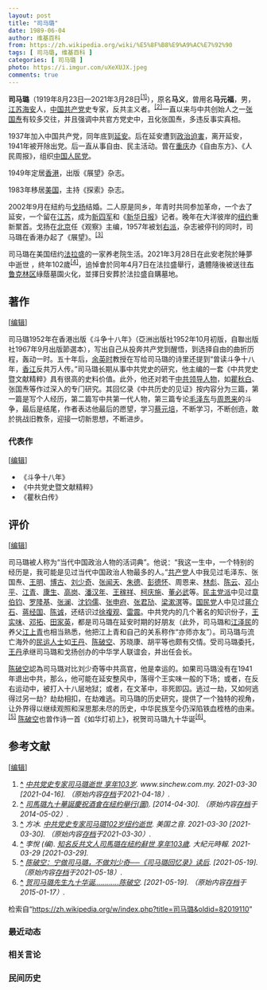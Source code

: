 ```yaml
---
layout: post
title: "司马璐"
date: 1989-06-04
author: 维基百科
from: https://zh.wikipedia.org/wiki/%E5%8F%B8%E9%A9%AC%E7%92%90
tags: [ 司马璐, 维基百科 ]
categories: [ 司马璐 ]
photo: https://i.imgur.com/uXeXUJX.jpeg
comments: true
---
```

<div class="mw-content-ltr mw-parser-output" lang="zh" dir="ltr"><style data-mw-deduplicate="TemplateStyles:r83732972">.mw-parser-output .ambox{border:1px solid #a2a9b1;border-left:10px solid #36c;background-color:#fbfbfb;box-sizing:border-box}.mw-parser-output .ambox+link+.ambox,.mw-parser-output .ambox+link+style+.ambox,.mw-parser-output .ambox+link+link+.ambox,.mw-parser-output .ambox+.mw-empty-elt+link+.ambox,.mw-parser-output .ambox+.mw-empty-elt+link+style+.ambox,.mw-parser-output .ambox+.mw-empty-elt+link+link+.ambox{margin-top:-1px}html body.mediawiki .mw-parser-output .ambox.mbox-small-left{margin:4px 1em 4px 0;overflow:hidden;width:238px;border-collapse:collapse;font-size:88%;line-height:1.25em}.mw-parser-output .ambox-speedy{border-left:10px solid #b32424;background-color:#fee7e6}.mw-parser-output .ambox-delete{border-left:10px solid #b32424}.mw-parser-output .ambox-content{border-left:10px solid #f28500}.mw-parser-output .ambox-style{border-left:10px solid #fc3}.mw-parser-output .ambox-move{border-left:10px solid #9932cc}.mw-parser-output .ambox-protection{border-left:10px solid #a2a9b1}.mw-parser-output .ambox .mbox-text{border:none;padding:0.25em 0.5em;width:100%}.mw-parser-output .ambox .mbox-image{border:none;padding:2px 0 2px 0.5em;text-align:center}.mw-parser-output .ambox .mbox-imageright{border:none;padding:2px 0.5em 2px 0;text-align:center}.mw-parser-output .ambox .mbox-empty-cell{border:none;padding:0;width:1px}.mw-parser-output .ambox .mbox-image-div{width:52px}html.client-js body.skin-minerva .mw-parser-output .mbox-text-span{margin-left:23px!important}@media(min-width:720px){.mw-parser-output .ambox{margin:0 10%}}@media screen{html.skin-theme-clientpref-night .mw-parser-output .ambox{border-left-color:#36c!important}html.skin-theme-clientpref-night .mw-parser-output .ambox-speedy,html.skin-theme-clientpref-night .mw-parser-output .ambox-delete{border-left-color:#b32424!important}html.skin-theme-clientpref-night .mw-parser-output .ambox-speedy{background-color:#300!important}html.skin-theme-clientpref-night .mw-parser-output .ambox-content{border-left-color:#f28500!important}html.skin-theme-clientpref-night .mw-parser-output .ambox-style{border-left-color:#fc3!important}html.skin-theme-clientpref-night .mw-parser-output .ambox-move{border-left-color:#9932cc!important}html.skin-theme-clientpref-night .mw-parser-output .ambox-protection{border-left-color:#a2a9b1!important}}@media screen and (prefers-color-scheme:dark){html.skin-theme-clientpref-os .mw-parser-output .ambox{border-left-color:#36c!important}html.skin-theme-clientpref-os .mw-parser-output .ambox-speedy,html.skin-theme-clientpref-os .mw-parser-output .ambox-delete{border-left-color:#b32424!important}html.skin-theme-clientpref-os .mw-parser-output .ambox-speedy{background-color:#300!important}html.skin-theme-clientpref-os .mw-parser-output .ambox-content{border-left-color:#f28500!important}html.skin-theme-clientpref-os .mw-parser-output .ambox-style{border-left-color:#fc3!important}html.skin-theme-clientpref-os .mw-parser-output .ambox-move{border-left-color:#9932cc!important}html.skin-theme-clientpref-os .mw-parser-output .ambox-protection{border-left-color:#a2a9b1!important}}</style>
<p><b>司马璐</b>（1919年8月23日—2021年3月28日<sup id="cite_ref-1" class="reference"><a href="#cite_note-1"><span class="cite-bracket">[</span>1<span class="cite-bracket">]</span></a></sup>），原名<b>马义</b>，曾用名<b>马元福</b>，男，<a href="/wiki/%E6%B1%9F%E8%8B%8F" class="mw-redirect" title="江苏">江苏</a><a href="/wiki/%E6%B5%B7%E5%AE%89" class="mw-redirect" title="海安">海安</a>人，<a href="/wiki/%E4%B8%AD%E5%9B%BD%E5%85%B1%E4%BA%A7%E5%85%9A" title="中国共产党">中国共产党</a>史专家，反共主义者。<sup id="cite_ref-2" class="reference"><a href="#cite_note-2"><span class="cite-bracket">[</span>2<span class="cite-bracket">]</span></a></sup>一直以来与中共创始人之一<a href="/wiki/%E5%BC%A0%E5%9B%BD%E7%84%98" title="张国焘">张国焘</a>有较多交往，并且强调中共官方党史中，丑化张国焘，多违反事实真相。
</p>
<meta property="mw:PageProp/toc">
<div class="mw-heading mw-heading2"></div>
<p>1937年加入中国共产党，同年底到<a href="/wiki/%E5%BB%B6%E5%AE%89" class="mw-redirect" title="延安">延安</a>。后在延安遭到<a href="/wiki/%E6%94%BF%E6%B2%BB%E8%BF%AB%E5%AE%B3" title="政治迫害">政治迫害</a>，离开延安，1941年被开除出党。后一直从事自由、民主活动。曾在<a href="/wiki/%E9%87%8D%E5%BA%86" class="mw-redirect" title="重庆">重庆</a>办《自由东方》、《人民周报》，组织<a href="/w/index.php?title=%E4%B8%AD%E5%9B%BD%E4%BA%BA%E6%B0%91%E5%85%9A&amp;action=edit&amp;redlink=1" class="new" title="中国人民党（页面不存在）">中国人民党</a>。
</p><p>1949年定居<a href="/wiki/%E9%A6%99%E6%B8%AF" title="香港">香港</a>，出版《展望》杂志。
</p><p>1983年移居<a href="/wiki/%E7%BE%8E%E5%9B%BD" title="美国">美国</a>，主持《探索》杂志。
</p><p>2002年9月在紐約与<a href="/wiki/%E6%88%88%E6%89%AC" title="戈扬">戈扬</a>结婚。二人原是同乡，年青时共同参加革命，一个去了延安，一个留在<a href="/wiki/%E6%B1%9F%E8%8B%8F" class="mw-redirect" title="江苏">江苏</a>，成为<a href="/wiki/%E6%96%B0%E5%9B%9B%E5%86%9B" title="新四军">新四军</a>和《<a href="/wiki/%E6%96%B0%E5%8D%8E%E6%97%A5%E6%8A%A5" title="新华日报">新华日报</a>》记者。晚年在大洋彼岸的<a href="/wiki/%E7%BA%BD%E7%BA%A6" title="纽约">纽约</a>重新聚首。戈扬在<a href="/wiki/%E5%8C%97%E4%BA%AC" class="mw-redirect" title="北京">北京</a>任《观察》主编，1957年被划<a href="/wiki/%E5%8F%B3%E6%B4%BE" title="右派">右派</a>，杂志被停刊的同时，司马璐在香港办起了《展望》。<sup id="cite_ref-voa330_3-0" class="reference"><a href="#cite_note-voa330-3"><span class="cite-bracket">[</span>3<span class="cite-bracket">]</span></a></sup>
</p><p>司马璐在美国纽约<a href="/wiki/%E6%B3%95%E6%8B%89%E7%9B%9B" title="法拉盛">法拉盛</a>的一家养老院生活。2021年3月28日在此安老院於睡夢中逝世 ，終年102歲<sup id="cite_ref-4" class="reference"><a href="#cite_note-4"><span class="cite-bracket">[</span>4<span class="cite-bracket">]</span></a></sup>，追悼會於同年4月7日在法拉盛舉行，遺體隨後被送往<a href="/wiki/%E5%B8%83%E9%B2%81%E5%85%8B%E6%9E%97%E5%8C%BA" title="布鲁克林区">布鲁克林区</a>綠蔭墓園火化，並擇日安葬於法拉盛自購墓地。
</p>
<div class="mw-heading mw-heading2"><h2 id="著作"><span id=".E8.91.97.E4.BD.9C"></span>著作</h2><span class="mw-editsection"><span class="mw-editsection-bracket">[</span><a href="/w/index.php?title=%E5%8F%B8%E9%A9%AC%E7%92%90&amp;action=edit&amp;section=2" title="编辑章节：著作"><span>编辑</span></a><span class="mw-editsection-bracket">]</span></span></div>
<p>司马璐1952年在香港出版《斗争十八年》（亞洲出版社1952年10月初版，自聯出版社1967年9月出版節選本），写出自己从投奔共产党到醒悟，到选择自由的曲折历程，轰动一时。五十年后，<a href="/wiki/%E4%BD%99%E8%8B%B1%E6%97%B6" class="mw-redirect" title="余英时">余英时</a>教授在写给司马璐的诗里还提到“曾读斗争十八年，<a href="/wiki/%E9%A6%99%E6%B1%9F" class="mw-disambig" title="香江">香江</a>反共万人传。”司马璐长期从事中共党史的研究，他主编的一套《中共党史暨文献精粹》具有很高的史料价值。此外，他还对若干<a href="/wiki/%E5%85%9A%E5%92%8C%E5%9B%BD%E5%AE%B6%E9%A2%86%E5%AF%BC%E4%BA%BA" title="党和国家领导人">中共领导人物</a>，如<a href="/wiki/%E7%9E%BF%E7%A7%8B%E7%99%BD" title="瞿秋白">瞿秋白</a>、张国焘等作过深入的专门研究。其回忆录《中共历史的见证》按内容分为三篇，第一篇是写个人经历，第二篇写中共第一代人物，第三篇专论<a href="/wiki/%E6%AF%9B%E6%B3%BD%E4%B8%9C" title="毛泽东">毛泽东</a>与<a href="/wiki/%E5%91%A8%E6%81%A9%E6%9D%A5" title="周恩来">周恩来</a>的斗争，最后是结尾，作者表达他最后的愿望，学习<a href="/wiki/%E8%94%A1%E5%85%83%E5%9F%B9" title="蔡元培">蔡元培</a>，不断学习，不断创造，敢於挑战旧教条，迎接一切新思想，不断进步。
</p>
<div class="mw-heading mw-heading3"><h3 id="代表作"><span id=".E4.BB.A3.E8.A1.A8.E4.BD.9C"></span>代表作</h3><span class="mw-editsection"><span class="mw-editsection-bracket">[</span><a href="/w/index.php?title=%E5%8F%B8%E9%A9%AC%E7%92%90&amp;action=edit&amp;section=3" title="编辑章节：代表作"><span>编辑</span></a><span class="mw-editsection-bracket">]</span></span></div>
<ul><li>《斗争十八年》</li>
<li>《中共党史暨文献精粹》</li>
<li>《瞿秋白传》</li></ul>
<div class="mw-heading mw-heading2"><h2 id="评价"><span id=".E8.AF.84.E4.BB.B7"></span>评价</h2><span class="mw-editsection"><span class="mw-editsection-bracket">[</span><a href="/w/index.php?title=%E5%8F%B8%E9%A9%AC%E7%92%90&amp;action=edit&amp;section=4" title="编辑章节：评价"><span>编辑</span></a><span class="mw-editsection-bracket">]</span></span></div>
<p>司马璐被人称为“当代中国政治人物的活词典”。他说：“我这一生中，一个特别的经历是，我可能是见过当代中国政治人物最多的人。”<a href="/wiki/%E4%B8%AD%E5%9B%BD%E5%85%B1%E4%BA%A7%E5%85%9A" title="中国共产党">共产党</a>人中我见过毛泽东、张国焘、<a href="/wiki/%E7%8E%8B%E6%98%8E" title="王明">王明</a>、<a href="/wiki/%E5%8D%9A%E5%8F%A4" title="博古">博古</a>、<a href="/wiki/%E5%88%98%E5%B0%91%E5%A5%87" title="刘少奇">刘少奇</a>、<a href="/wiki/%E5%BC%A0%E9%97%BB%E5%A4%A9" title="张闻天">张闻天</a>、<a href="/wiki/%E6%9C%B1%E5%BE%B7" title="朱德">朱德</a>、<a href="/wiki/%E5%BD%AD%E5%BE%B7%E6%80%80" title="彭德怀">彭德怀</a>、周恩来、<a href="/wiki/%E6%9E%97%E5%BD%AA" title="林彪">林彪</a>、<a href="/wiki/%E9%99%88%E4%BA%91" title="陈云">陈云</a>、<a href="/wiki/%E9%82%93%E5%B0%8F%E5%B9%B3" title="邓小平">邓小平</a>、<a href="/wiki/%E6%B1%9F%E9%9D%92" title="江青">江青</a>、<a href="/wiki/%E5%BA%B7%E7%94%9F" title="康生">康生</a>、<a href="/wiki/%E9%AB%98%E5%B2%97" title="高岗">高岗</a>、<a href="/wiki/%E6%BD%98%E6%B1%89%E5%B9%B4" title="潘汉年">潘汉年</a>、<a href="/wiki/%E7%8E%8B%E7%A8%BC%E7%A5%A5" title="王稼祥">王稼祥</a>、<a href="/wiki/%E6%9F%AF%E5%BA%86%E6%96%BD" title="柯庆施">柯庆施</a>、<a href="/wiki/%E8%91%A3%E5%BF%85%E6%AD%A6" title="董必武">董必武</a>等。<a href="/wiki/%E6%B0%91%E4%B8%BB%E5%85%9A%E6%B4%BE" title="民主党派">民主党派</a>中见过<a href="/wiki/%E7%AB%A0%E4%BC%AF%E9%92%A7" title="章伯钧">章伯钧</a>、<a href="/wiki/%E7%BD%97%E9%9A%86%E5%9F%BA" title="罗隆基">罗隆基</a>、<a href="/wiki/%E5%BC%A0%E6%BE%9C" title="张澜">张澜</a>、<a href="/wiki/%E6%B2%88%E9%92%A7%E5%84%92" title="沈钧儒">沈钧儒</a>、<a href="/wiki/%E5%BC%A0%E7%94%B3%E5%BA%9C" title="张申府">张申府</a>、<a href="/wiki/%E5%BC%A0%E5%90%9B%E5%8A%A2" title="张君劢">张君劢</a>、<a href="/wiki/%E6%A2%81%E6%BC%B1%E6%BA%9F" title="梁漱溟">梁漱溟</a>等。<a href="/wiki/%E4%B8%AD%E5%9B%BD%E5%9B%BD%E6%B0%91%E5%85%9A" class="mw-redirect" title="中国国民党">国民党</a>人中见过<a href="/wiki/%E8%92%8B%E4%BB%8B%E7%9F%B3" class="mw-redirect" title="蒋介石">蒋介石</a>、<a href="/wiki/%E8%92%8B%E7%BB%8F%E5%9B%BD" class="mw-redirect" title="蒋经国">蒋经国</a>、<a href="/wiki/%E9%99%88%E8%AF%9A" class="mw-redirect" title="陈诚">陈诚</a>，还结识过<a href="/wiki/%E5%BE%90%E5%A4%8D%E8%A7%82" title="徐复观">徐複观</a>、<a href="/wiki/%E9%9B%B7%E9%9C%87_(%E4%B8%AD%E5%8D%8E%E6%B0%91%E5%9B%BD%E6%94%BF%E6%B2%BB%E4%BA%BA%E7%89%A9)" title="雷震 (中华民国政治人物)">雷震</a>。中共党内的几个著名的知识份子，<a href="/wiki/%E7%8E%8B%E5%AE%9E%E5%91%B3" title="王实味">王实味</a>、<a href="/wiki/%E9%82%93%E6%8B%93" title="邓拓">邓拓</a>、<a href="/wiki/%E7%94%B0%E5%AE%B6%E8%8B%B1" title="田家英">田家英</a>，都是司马璐在延安时期的好朋友（此外，司马璐和<a href="/wiki/%E6%B1%9F%E6%B3%BD%E6%B0%91" title="江泽民">江泽民</a>的养父<a href="/wiki/%E6%B1%9F%E4%B8%8A%E9%9D%92" title="江上青">江上青</a>也相当熟悉，他把江上青和自己的关系称作“亦师亦友”）。司马璐与流亡海外的<a href="/wiki/%E6%B0%91%E9%81%8B%E4%BA%BA%E5%A3%AB" class="mw-redirect mw-disambig" title="民運人士">民运人士</a>如<a href="/wiki/%E7%8E%8B%E4%B8%B9" title="王丹">王丹</a>、<a href="/wiki/%E9%99%88%E7%A0%B4%E7%A9%BA" title="陈破空">陈破空</a>、苏晓康、胡平等也颇有交情。受司马璐委托，<a href="/wiki/%E7%8E%8B%E4%B8%B9" title="王丹">王丹</a>承继司马璐和戈扬创办的中华学人联谊会，并出任会长。
</p><p><a href="/wiki/%E9%99%88%E7%A0%B4%E7%A9%BA" title="陈破空">陈破空</a>認為司马璐对比刘少奇等中共高官，他是幸运的。如果司马璐没有在1941年退出中共，那么，他可能在延安整风中，落得个王实味一般的下场；或者，在反右运动中，被打入十八层地狱；或者，在文革中，非死即囚。逃过一劫，又如何逃得过另一劫？劫劫相扣，在劫难逃。司马璐的历史研究，提供了一个独特的视角，让外界得以继续观照和深思那未尽的历史，中华民族至今仍深陷铁血桎梏的由来。<sup id="cite_ref-5" class="reference"><a href="#cite_note-5"><span class="cite-bracket">[</span>5<span class="cite-bracket">]</span></a></sup>
<a href="/wiki/%E9%99%88%E7%A0%B4%E7%A9%BA" title="陈破空">陈破空</a>也曾作诗一首《如华灯初上》，祝贺司马璐九十华诞<sup id="cite_ref-6" class="reference"><a href="#cite_note-6"><span class="cite-bracket">[</span>6<span class="cite-bracket">]</span></a></sup>。
</p>
<div class="mw-heading mw-heading2"><h2 id="参考文献"><span id=".E5.8F.82.E8.80.83.E6.96.87.E7.8C.AE"></span>参考文献</h2><span class="mw-editsection"><span class="mw-editsection-bracket">[</span><a href="/w/index.php?title=%E5%8F%B8%E9%A9%AC%E7%92%90&amp;action=edit&amp;section=5" title="编辑章节：参考文献"><span>编辑</span></a><span class="mw-editsection-bracket">]</span></span></div>
<div class="reflist" style="list-style-type: decimal;">
<ol class="references">
<li id="cite_note-1"><span class="mw-cite-backlink"><b><a href="#cite_ref-1">^</a></b></span> <span class="reference-text"><cite class="citation web"><a rel="nofollow" class="external text" href="https://www.sinchew.com.my/content/content_2451468.html">中共党史专家司马璐逝世 享年103岁</a>. www.sinchew.com.my. 2021-03-30 <span class="reference-accessdate"> [<span class="nowrap">2021-04-16</span>]</span>. （原始内容<a rel="nofollow" class="external text" href="https://web.archive.org/web/20210418190858/https://www.sinchew.com.my/content/content_2451468.html">存档</a>于2021-04-18）.</cite><span title="ctx_ver=Z39.88-2004&amp;rfr_id=info%3Asid%2Fzh.wikipedia.org%3A%E5%8F%B8%E9%A9%AC%E7%92%90&amp;rft.atitle=%E4%B8%AD%E5%85%B1%E5%85%9A%E5%8F%B2%E4%B8%93%E5%AE%B6%E5%8F%B8%E9%A9%AC%E7%92%90%E9%80%9D%E4%B8%96+%E4%BA%AB%E5%B9%B4103%E5%B2%81&amp;rft.date=2021-03-30&amp;rft.genre=unknown&amp;rft.jtitle=www.sinchew.com.my&amp;rft_id=https%3A%2F%2Fwww.sinchew.com.my%2Fcontent%2Fcontent_2451468.html&amp;rft_val_fmt=info%3Aofi%2Ffmt%3Akev%3Amtx%3Ajournal" class="Z3988"><span style="display:none;">&nbsp;</span></span></span>
</li>
<li id="cite_note-2"><span class="mw-cite-backlink"><b><a href="#cite_ref-2">^</a></b></span> <span class="reference-text"><cite class="citation web"><a rel="nofollow" class="external text" href="http://www.canyu.org/n8930c6.aspx">司馬璐九十華誕慶祝酒會在紐約舉行(圖)</a>.  <span class="reference-accessdate"> [<span class="nowrap">2014-04-30</span>]</span>. （原始内容<a rel="nofollow" class="external text" href="https://web.archive.org/web/20140502032521/http://www.canyu.org/n8930c6.aspx">存档</a>于2014-05-02）.</cite><span title="ctx_ver=Z39.88-2004&amp;rfr_id=info%3Asid%2Fzh.wikipedia.org%3A%E5%8F%B8%E9%A9%AC%E7%92%90&amp;rft.btitle=%E5%8F%B8%E9%A6%AC%E7%92%90%E4%B9%9D%E5%8D%81%E8%8F%AF%E8%AA%95%E6%85%B6%E7%A5%9D%E9%85%92%E6%9C%83%E5%9C%A8%E7%B4%90%E7%B4%84%E8%88%89%E8%A1%8C%28%E5%9C%96%29&amp;rft.genre=unknown&amp;rft_id=http%3A%2F%2Fwww.canyu.org%2Fn8930c6.aspx&amp;rft_val_fmt=info%3Aofi%2Ffmt%3Akev%3Amtx%3Abook" class="Z3988"><span style="display:none;">&nbsp;</span></span></span>
</li>
<li id="cite_note-voa330-3"><span class="mw-cite-backlink"><b><a href="#cite_ref-voa330_3-0">^</a></b></span> <span class="reference-text"><cite class="citation news">方冰. <a rel="nofollow" class="external text" href="https://www.voachinese.com/a/Sima-Lu-expert-ccp-history-passed-away-102/5832909.html">中共党史专家司马璐102岁纽约逝世</a>. 美国之音. 2021-03-30 <span class="reference-accessdate"> [<span class="nowrap">2021-03-30</span>]</span>. （原始内容<a rel="nofollow" class="external text" href="https://web.archive.org/web/20210330163554/https://www.voachinese.com/a/Sima-Lu-expert-ccp-history-passed-away-102/5832909.html">存档</a>于2021-03-30）.</cite><span title="ctx_ver=Z39.88-2004&amp;rfr_id=info%3Asid%2Fzh.wikipedia.org%3A%E5%8F%B8%E9%A9%AC%E7%92%90&amp;rft.atitle=%E4%B8%AD%E5%85%B1%E5%85%9A%E5%8F%B2%E4%B8%93%E5%AE%B6%E5%8F%B8%E9%A9%AC%E7%92%90102%E5%B2%81%E7%BA%BD%E7%BA%A6%E9%80%9D%E4%B8%96&amp;rft.au=%E6%96%B9%E5%86%B0&amp;rft.date=2021-03-30&amp;rft.genre=article&amp;rft_id=https%3A%2F%2Fwww.voachinese.com%2Fa%2FSima-Lu-expert-ccp-history-passed-away-102%2F5832909.html&amp;rft_val_fmt=info%3Aofi%2Ffmt%3Akev%3Amtx%3Ajournal" class="Z3988"><span style="display:none;">&nbsp;</span></span></span>
</li>
<li id="cite_note-4"><span class="mw-cite-backlink"><b><a href="#cite_ref-4">^</a></b></span> <span class="reference-text"><cite class="citation web">李悅 (编). <a rel="nofollow" class="external text" href="https://www.epochtimes.com/b5/21/3/29/n12841713.htm">知名反共文人司馬璐在紐約辭世 享年103歲</a>. 大紀元時報. 2021-03-29 <span class="reference-accessdate"> [<span class="nowrap">2021-03-29</span>]</span>.</cite><span title="ctx_ver=Z39.88-2004&amp;rfr_id=info%3Asid%2Fzh.wikipedia.org%3A%E5%8F%B8%E9%A9%AC%E7%92%90&amp;rft.au=%E6%9D%8E%E6%82%85&amp;rft.btitle=%E7%9F%A5%E5%90%8D%E5%8F%8D%E5%85%B1%E6%96%87%E4%BA%BA%E5%8F%B8%E9%A6%AC%E7%92%90%E5%9C%A8%E7%B4%90%E7%B4%84%E8%BE%AD%E4%B8%96+%E4%BA%AB%E5%B9%B4103%E6%AD%B2&amp;rft.date=2021-03-29&amp;rft.genre=unknown&amp;rft.pub=%E5%A4%A7%E7%B4%80%E5%85%83%E6%99%82%E5%A0%B1&amp;rft_id=https%3A%2F%2Fwww.epochtimes.com%2Fb5%2F21%2F3%2F29%2Fn12841713.htm&amp;rft_val_fmt=info%3Aofi%2Ffmt%3Akev%3Amtx%3Abook" class="Z3988"><span style="display:none;">&nbsp;</span></span></span>
</li>
<li id="cite_note-5"><span class="mw-cite-backlink"><b><a href="#cite_ref-5">^</a></b></span> <span class="reference-text"><cite class="citation web"><a rel="nofollow" class="external text" href="https://www.epochtimes.com/gb/5/1/27/n795578.htm">陈破空：宁做司马璐，不做刘少奇──《司马璐回忆录》读后</a>.  <span class="reference-accessdate"> [<span class="nowrap">2021-05-19</span>]</span>. （原始内容<a rel="nofollow" class="external text" href="https://web.archive.org/web/20210518143723/https://www.epochtimes.com/gb/5/1/27/n795578.htm">存档</a>于2021-05-18）.</cite><span title="ctx_ver=Z39.88-2004&amp;rfr_id=info%3Asid%2Fzh.wikipedia.org%3A%E5%8F%B8%E9%A9%AC%E7%92%90&amp;rft.btitle=%E9%99%88%E7%A0%B4%E7%A9%BA%EF%BC%9A%E5%AE%81%E5%81%9A%E5%8F%B8%E9%A9%AC%E7%92%90%EF%BC%8C%E4%B8%8D%E5%81%9A%E5%88%98%E5%B0%91%E5%A5%87%E2%94%80%E2%94%80%E3%80%8A%E5%8F%B8%E9%A9%AC%E7%92%90%E5%9B%9E%E5%BF%86%E5%BD%95%E3%80%8B%E8%AF%BB%E5%90%8E&amp;rft.genre=unknown&amp;rft_id=https%3A%2F%2Fwww.epochtimes.com%2Fgb%2F5%2F1%2F27%2Fn795578.htm&amp;rft_val_fmt=info%3Aofi%2Ffmt%3Akev%3Amtx%3Abook" class="Z3988"><span style="display:none;">&nbsp;</span></span></span>
</li>
<li id="cite_note-6"><span class="mw-cite-backlink"><b><a href="#cite_ref-6">^</a></b></span> <span class="reference-text"><cite class="citation web"><a rel="nofollow" class="external text" href="http://beijingspring.com/bj2/2009/400/2009930142219.htm">贺司马璐先生九十华诞............陈破空</a>.  <span class="reference-accessdate"> [<span class="nowrap">2021-05-19</span>]</span>. （原始内容<a rel="nofollow" class="external text" href="https://web.archive.org/web/20150117080724/http://beijingspring.com/bj2/2009/400/2009930142219.htm">存档</a>于2015-01-17）.</cite><span title="ctx_ver=Z39.88-2004&amp;rfr_id=info%3Asid%2Fzh.wikipedia.org%3A%E5%8F%B8%E9%A9%AC%E7%92%90&amp;rft.btitle=%E8%B4%BA%E5%8F%B8%E9%A9%AC%E7%92%90%E5%85%88%E7%94%9F%E4%B9%9D%E5%8D%81%E5%8D%8E%E8%AF%9E............%E9%99%88%E7%A0%B4%E7%A9%BA&amp;rft.genre=unknown&amp;rft_id=http%3A%2F%2Fbeijingspring.com%2Fbj2%2F2009%2F400%2F2009930142219.htm&amp;rft_val_fmt=info%3Aofi%2Ffmt%3Akev%3Amtx%3Abook" class="Z3988"><span style="display:none;">&nbsp;</span></span></span>
</li>
</ol></div>
<!-- 
NewPP limit report
Parsed by mw‐web.codfw.main‐65557754b9‐tb9df
Cached time: 20240917151503
Cache expiry: 2592000
Reduced expiry: false
Complications: [show‐toc]
CPU time usage: 0.210 seconds
Real time usage: 0.373 seconds
Preprocessor visited node count: 2241/1000000
Post‐expand include size: 37920/2097152 bytes
Template argument size: 9118/2097152 bytes
Highest expansion depth: 16/100
Expensive parser function count: 2/500
Unstrip recursion depth: 0/20
Unstrip post‐expand size: 17419/5000000 bytes
Lua time usage: 0.072/10.000 seconds
Lua memory usage: 3562664/52428800 bytes
Number of Wikibase entities loaded: 1/400
-->
<!--
Transclusion expansion time report (%,ms,calls,template)
100.00%  309.362      1 -total
 42.26%  130.724      1 Template:Authority_control
 33.13%  102.505      1 Template:Multiple_issues
 26.36%   81.536      3 Template:Ambox
 22.99%   71.128      1 Template:POV
 18.77%   58.053      1 Template:Reflist
 15.39%   47.598      5 Template:Cite_web
  3.49%   10.795      1 Template:Bd
  3.30%   10.218      1 Template:Main_Other
  2.52%    7.787      1 Template:IfPNS
-->

<!-- Saved in parser cache with key zhwiki:pcache:idhash:958264-0!canonical!zh and timestamp 20240917151503 and revision id 82019110. Rendering was triggered because: page-view
 -->
</div><!--esi <esi:include src="/esitest-fa8a495983347898/content" /> --><noscript><img src="https://login.wikimedia.org/wiki/Special:CentralAutoLogin/start?type=1x1" alt="" width="1" height="1" style="border: none; position: absolute;"></noscript>
<div class="printfooter" data-nosnippet="">检索自“<a dir="ltr" href="https://zh.wikipedia.org/w/index.php?title=司马璐&amp;oldid=82019110">https://zh.wikipedia.org/w/index.php?title=司马璐&amp;oldid=82019110</a>”</div><div id="recent-news"><h3>最近动态</h3><ul></ul></div><div id="open-opinion"><h3>相关言论</h3><ul></ul></div><div id="mjls-record"><h3>民间历史</h3><ul></ul></div>
